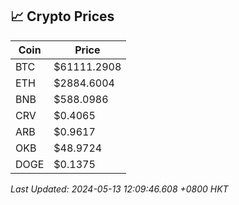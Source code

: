 ## 📈 Crypto Prices

| Coin | Price |
| ---- | ----- |
| BTC | $61111.2908 |
| ETH | $2884.6004 |
| BNB | $588.0986 |
| CRV | $0.4065 |
| ARB | $0.9617 |
| OKB | $48.9724 |
| DOGE | $0.1375 |

_Last Updated: 2024-05-13 12:09:46.608 +0800 HKT_